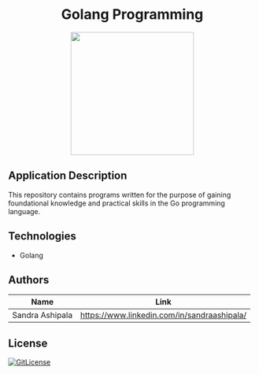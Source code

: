 <!-- PROJECT TITLE -->
  <h1 align="center">Golang Programming</h1>

<div id="header" align="center">
  <img src="https://github.com/sandramsc/golang_programming/assets/19821445/95fd3289-9c21-4497-a0d1-072d2957dc79" width="250"/>
</div>

## Application Description

This repository contains programs written for the purpose of gaining foundational knowledge and practical skills in the Go programming language.

## Technologies
* Golang


## Authors

| Name            | Link                                   |
| --------------- | -------------------------------------- |
| Sandra Ashipala | https://www.linkedin.com/in/sandraashipala/ |

## License
[![GitLicense](https://img.shields.io/badge/License-MIT-lime.svg)](https://github.com/sandramsc/Golang_programming/blob/master/LICENSE.md)
